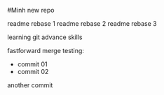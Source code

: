 #Minh new repo

readme rebase 1
readme rebase 2
readme rebase 3

learning git advance skills

fastforward merge testing:
- commit 01
- commit 02

another commit
